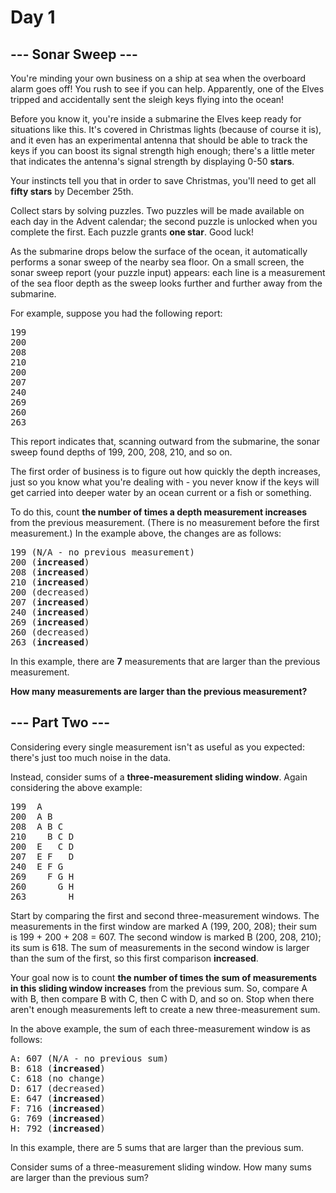 # Day 1

## --- Sonar Sweep ---

You're minding your own business on a ship at sea when the overboard alarm goes off! You rush to see if you can help. Apparently, one of the Elves tripped and accidentally sent the sleigh keys flying into the ocean!

Before you know it, you're inside a submarine the Elves keep ready for situations like this. It's covered in Christmas lights (because of course it is), and it even has an experimental antenna that should be able to track the keys if you can boost its signal strength high enough; there's a little meter that indicates the antenna's signal strength by displaying 0-50 **stars**.

Your instincts tell you that in order to save Christmas, you'll need to get all **fifty stars** by December 25th.

Collect stars by solving puzzles. Two puzzles will be made available on each day in the Advent calendar; the second puzzle is unlocked when you complete the first. Each puzzle grants **one star**. Good luck!

As the submarine drops below the surface of the ocean, it automatically performs a sonar sweep of the nearby sea floor. On a small screen, the sonar sweep report (your puzzle input) appears: each line is a measurement of the sea floor depth as the sweep looks further and further away from the submarine.

For example, suppose you had the following report:

<pre>
199
200
208
210
200
207
240
269
260
263
</pre>
This report indicates that, scanning outward from the submarine, the sonar sweep found depths of 199, 200, 208, 210, and so on.

The first order of business is to figure out how quickly the depth increases, just so you know what you're dealing with - you never know if the keys will get carried into deeper water by an ocean current or a fish or something.

To do this, count **the number of times a depth measurement increases** from the previous measurement. (There is no measurement before the first measurement.) In the example above, the changes are as follows:

<pre>
199 (N/A - no previous measurement)
200 (<b>increased</b>)
208 (<b>increased</b>)
210 (<b>increased</b>)
200 (decreased)
207 (<b>increased</b>)
240 (<b>increased</b>)
269 (<b>increased</b>)
260 (decreased)
263 (<b>increased</b>)
</pre>
In this example, there are **7** measurements that are larger than the previous measurement.

**How many measurements are larger than the previous measurement?**


## --- Part Two ---
Considering every single measurement isn't as useful as you expected: there's just too much noise in the data.

Instead, consider sums of a **three-measurement sliding window**. Again considering the above example:

<pre>
199  A
200  A B
208  A B C
210    B C D
200  E   C D
207  E F   D
240  E F G
269    F G H
260      G H
263        H
</pre>
Start by comparing the first and second three-measurement windows. The measurements in the first window are marked A (199, 200, 208); their sum is 199 + 200 + 208 = 607. The second window is marked B (200, 208, 210); its sum is 618. The sum of measurements in the second window is larger than the sum of the first, so this first comparison **increased**.

Your goal now is to count **the number of times the sum of measurements in this sliding window increases** from the previous sum. So, compare A with B, then compare B with C, then C with D, and so on. Stop when there aren't enough measurements left to create a new three-measurement sum.

In the above example, the sum of each three-measurement window is as follows:

<pre>
A: 607 (N/A - no previous sum)
B: 618 (<b>increased</b>)
C: 618 (no change)
D: 617 (decreased)
E: 647 (<b>increased</b>)
F: 716 (<b>increased</b>)
G: 769 (<b>increased</b>)
H: 792 (<b>increased</b>)
</pre>
In this example, there are 5 sums that are larger than the previous sum.

Consider sums of a three-measurement sliding window. How many sums are larger than the previous sum?
